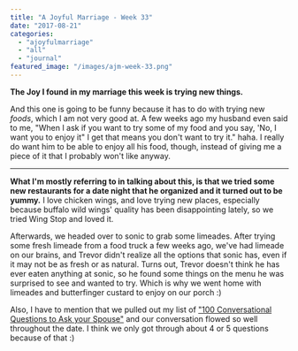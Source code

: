 ```yaml
---
title: "A Joyful Marriage - Week 33"
date: "2017-08-21"
categories: 
  - "ajoyfulmarriage"
  - "all"
  - "journal"
featured_image: "/images/ajm-week-33.png"
---
```


**The Joy I found in my marriage this week is trying new things.**

And this one is going to be funny because it has to do with trying new _foods_, which I am not very good at. A few weeks ago my husband even said to me, "When I ask if you want to try some of my food and you say, 'No, I want you to enjoy it" I get that means you don't want to try it." haha. I really do want him to be able to enjoy all his food, though, instead of giving me a piece of it that I probably won't like anyway.

* * *

**What I'm mostly referring to in talking about this, is that we tried some new restaurants for a date night that he organized and it turned out to be yummy.** I love chicken wings, and love trying new places, especially because buffalo wild wings' quality has been disappointing lately, so we tried Wing Stop and loved it.

Afterwards, we headed over to sonic to grab some limeades. After trying some fresh limeade from a food truck a few weeks ago, we've had limeade on our brains, and Trevor didn't realize all the options that sonic has, even if it may not be as fresh or as natural. Turns out, Trevor doesn't think he has ever eaten anything at sonic, so he found some things on the menu he was surprised to see and wanted to try. Which is why we went home with limeades and butterfinger custard to enjoy on our porch :)

Also, I have to mention that we pulled out my list of ["100 Conversational Questions to Ask your Spouse"](https://freshlymarried.com/100-conversational-questions-to-ask-your-spouse/) and our conversation flowed so well throughout the date. I think we only got through about 4 or 5 questions because of that :)
